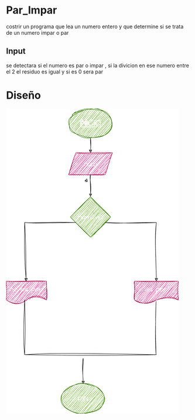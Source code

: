 # Par_Impar
costrir un programa que lea un numero entero y que determine si se trata de un numero impar o par

## Input 

se detectara si el numero es par o impar ,
 si la divicion en ese numero entre el 2 el residuo es igual y si es 0 sera par 

 # Diseño 
 ![Diagramadeflujo](diagrama.png "diagramadeflujo")
